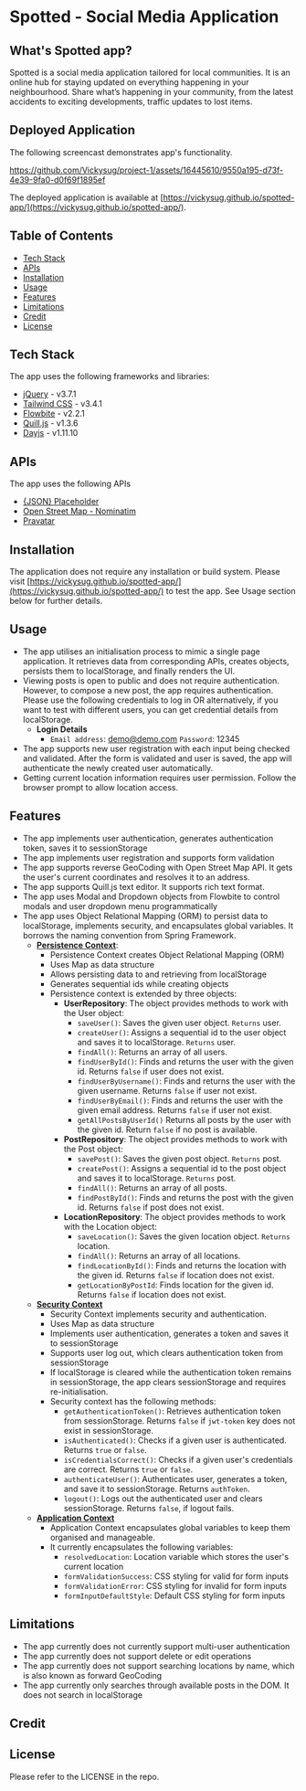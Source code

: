# Spotted - Social Media Application

## What's Spotted app?

Spotted is a social media application tailored for local communities. It is an online hub for staying updated on everything happening in your neighbourhood.
Share what’s happening in your community, from the latest accidents to exciting developments, traffic updates to lost items.

## Deployed Application

The following screencast demonstrates app's functionality.

https://github.com/Vickysug/project-1/assets/16445610/9550a195-d73f-4e39-9fa0-d0f69f1895ef

The deployed application is available at [https://vickysug.github.io/spotted-app/](https://vickysug.github.io/spotted-app/).

## Table of Contents
* [Tech Stack](#tech-stack)
* [APIs](#apis)
* [Installation](#installation)
* [Usage](#usage)
* [Features](#features)
* [Limitations](#limitations)
* [Credit](#credit)
* [License](#license)

## Tech Stack
The app uses the following frameworks and libraries:
* [jQuery](https://jquery.com/) - v3.7.1
* [Tailwind CSS](https://tailwindcss.com/) - v3.4.1
* [Flowbite](https://flowbite.com/) - v2.2.1
* [Quill.js](https://quilljs.com/) - v1.3.6
* [Dayjs](https://day.js.org/) - v1.11.10

## APIs
The app uses the following APIs
* [{JSON} Placeholder](https://jsonplaceholder.typicode.com/)
* [Open Street Map - Nominatim](https://nominatim.openstreetmap.org/ui/about.html)
* [Pravatar](https://pravatar.cc/)

## Installation
The application does not require any installation or build system. Please visit [https://vickysug.github.io/spotted-app/](https://vickysug.github.io/spotted-app/) to test the app. See Usage section below for further details.
## Usage
* The app utilises an initialisation process to mimic a single page application. It retrieves data from corresponding APIs, creates objects, persists them to localStorage, and finally renders the UI.
* Viewing posts is open to public and does not require authentication. However, to compose a new post, the app requires authentication. Please use the following credentials to log in OR alternatively, if you want to test with different users, you can get credential details from localStorage.
  * **Login Details** 
    * `Email address`: demo@demo.com `Password`: 12345
* The app supports new user registration with each input being checked and validated. After the form is validated and user is saved, the app will authenticate the newly created user automatically.
* Getting current location information requires user permission. Follow the browser prompt to allow location access.
## Features
* The app implements user authentication, generates authentication token, saves it to sessionStorage
* The app implements user registration and supports form validation
* The app supports reverse GeoCoding with Open Street Map API. It gets the user's current coordinates and resolves it to an address. 
* The app supports Quill.js text editor. It supports rich text format.
* The app uses Modal and Dropdown objects from Flowbite to control modals and user dropdown menu programmatically
* The app uses Object Relational Mapping (ORM) to persist data to localStorage, implements security, and encapsulates global variables. It borrows the naming convention from Spring Framework.
  * **[Persistence Context](assets/js/persistence-context.js)**: 
    * Persistence Context creates Object Relational Mapping (ORM)
    * Uses Map as data structure
    * Allows persisting data to and retrieving from localStorage
    * Generates sequential ids while creating objects
    * Persistence context is extended by three objects:
      * **UserRepository**: The object provides methods to work with the User object:
        * `saveUser()`: Saves the given user object. `Returns` user. 
        * `createUser()`: Assigns a sequential id to the user object and saves it to localStorage. `Returns` user.
        * `findAll()`: Returns an array of all users.
        * `findUserById()`: Finds and returns the user with the given id. Returns `false` if user does not exist.
        * `findUserByUsername()`: Finds and returns the user with the given username. Returns `false` if user not exist.
        * `findUserByEmail()`: Finds and returns the user with the given email address. Returns `false` if user not exist.
        * `getAllPostsByUserId()` Returns all posts by the user with the given id. Return `false` if no post is available.
      * **PostRepository**: The object provides methods to work with the Post object:
        * `savePost()`: Saves the given post object. `Returns` post.
        * `createPost()`: Assigns a sequential id to the post object and saves it to localStorage. `Returns` post.
        * `findAll()`: Returns an array of all posts.
        * `findPostById()`: Finds and returns the post with the given id. Returns `false` if post does not exist.
      * **LocationRepository**: The object provides methods to work with the Location object:
        * `saveLocation()`: Saves the given location object. `Returns` location.
        * `findAll()`: Returns an array of all locations.
        * `findLocationById()`: Finds and returns the location with the given id. Returns `false` if location does not exist.
        * `getLocationByPostId`: Finds location for the given id. Returns `false` if location does not exist.
  * **[Security Context](assets/js/security-context.js)**
    * Security Context implements security and authentication.
    * Uses Map as data structure
    * Implements user authentication, generates a token and saves it to sessionStorage
    * Supports user log out, which clears authentication token from sessionStorage
    * If localStorage is cleared while the authentication token remains in sessionStorage, the app clears sessionStorage and requires re-initialisation.
    * Security context has the following methods:
      * `getAuthenticationToken()`: Retrieves authentication token from sessionStorage. Returns `false` if `jwt-token` key does not exist in sessionStorage.
      * `isAuthenticated()`: Checks if a given user is authenticated. Returns `true` or `false`.
      * `isCredentialsCorrect()`: Checks if a given user's credentials are correct. Returns `true` or `false`.
      * `authenticateUser()`: Authenticates user, generates a token, and save it to sessionStorage. Returns `authToken`.
      * `logout()`: Logs out the authenticated user and clears sessionStorage. Returns `false`, if logout fails.
  * **[Application Context](assets/js/application-context.js)**
    * Application Context encapsulates global variables to keep them organised and manageable. 
    * It currently encapsulates the following variables:
      * `resolvedLocation`: Location variable which stores the user's current location
      * `formValidationSuccess`: CSS styling for valid for form inputs
      * `formValidationError`: CSS styling for invalid for form inputs
      * `formInputDefaultStyle`: Default CSS styling for form inputs
## Limitations
* The app currently does not currently support multi-user authentication
* The app currently does not support delete or edit operations
* The app currently does not support searching locations by name, which is also known as forward GeoCoding
* The app currently only searches through available posts in the DOM. It does not search in localStorage
## Credit
## License
Please refer to the LICENSE in the repo.
